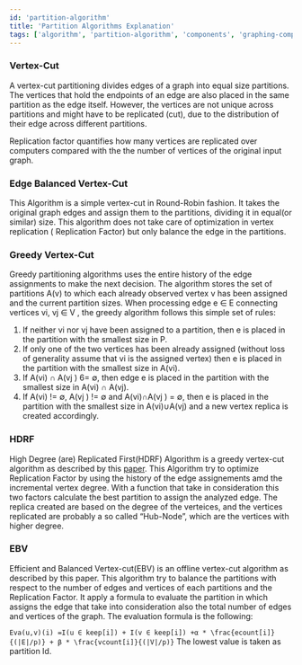 ```yaml
---
id: 'partition-algorithm'
title: 'Partition Algorithms Explanation'
tags: ['algorithm', 'partition-algorithm', 'components', 'graphing-components', 'graphing']
---
```

### Vertex-Cut
A vertex-cut partitioning divides edges of a graph into equal size partitions. The vertices that hold the endpoints of an edge are also placed in the same partition as the edge itself. However, the vertices are not unique across partitions and might have to be replicated (cut), due to the distribution of their edge across different partitions.

Replication factor quantifies how many vertices are replicated over computers compared with the the number of vertices of the original input graph.

### Edge Balanced Vertex-Cut
This Algorithm is a simple vertex-cut in Round-Robin fashion. It takes the original graph edges and assign them to the partitions, dividing it in equal(or similar) size. This algorithm does not take care of optimization in vertex replication ( Replication Factor) but only balance the edge in the partitions.

### Greedy Vertex-Cut
Greedy partitioning algorithms uses the entire history of the edge assignments to make the next decision. The algorithm stores the set of partitions A(v) to which each already observed vertex v has been assigned and the current partition sizes. When processing edge e ∈ E connecting vertices vi, vj ∈ V , the greedy algorithm follows this simple set of rules:

1. If neither vi nor vj have been assigned to a partition, then e is placed in the partition with the smallest size in P.
2. If only one of the two vertices has been already assigned (without loss of generality assume that vi is the assigned vertex) then e is placed in the partition with the smallest size in A(vi).
3. If A(vi) ∩ A(vj ) 6= ∅, then edge e is placed in the partition with the smallest size in A(vi) ∩ A(vj).
4. If A(vi) != ∅, A(vj ) != ∅ and A(vi)∩A(vj ) = ∅, then e is placed in the partition with the smallest size in A(vi)∪A(vj) and a new vertex replica is created accordingly.

### HDRF
High Degree (are) Replicated First(HDRF) Algorithm is a greedy vertex-cut algorithm as described by this [paper](https://www.fabiopetroni.com/Download/petroni2015HDRF.pdf). This Algorithm try to optimize Replication Factor by using the history of the edge assignements amd the incremental vertex degree. With a function that take in consideration this two factors calculate the best partition to assign the analyzed edge. The replica created are based on the degree of the verteices, and the vertices replicated are probably a so called “Hub-Node”, which are the vertices with higher degree.

### EBV
Efficient and Balanced Vertex-cut(EBV) is an offline vertex-cut algorithm as described by this paper. This algorithm try to balance the partitions with respect to the number of edges and vertices of each partitions and the Replication Factor. It apply a formula to evaluate the partition in which assigns the edge that take into consideration also the total number of edges and vertices of the graph. The evaluation formula is the following:

`
Eva(u,v)(i) =I(u ∈ keep[i]) + I(v ∈ keep[i]) +α * \frac{ecount[i]}{(|E|/p)} + β * \frac{vcount[i]}{(|V|/p)}
`
The lowest value is taken as partition Id.